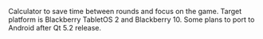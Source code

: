 Calculator to save time between rounds and focus on the game. Target platform is Blackberry TabletOS 2 and Blackberry 10. Some plans to port to Android after Qt 5.2 release.